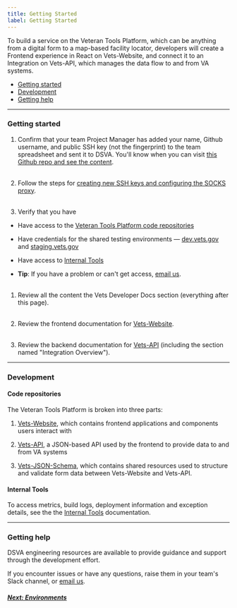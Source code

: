 ```yaml
---
title: Getting Started
label: Getting Started
---
```



To build a service on the Veteran Tools Platform, which can be anything from a digital form to a map-based facility locator, developers will create a Frontend experience in React on Vets-Website, and connect it to an Integration on Vets-API, which manages the data flow to and from VA systems.

* [Getting started](#getting-started)
* [Development](#development)
* [Getting help](#getting-help)

<hr>

### Getting started

1. Confirm that your team Project Manager has added your name, Github username, and public SSH key (not the fingerprint) to the team spreadsheet and sent it to DSVA. You'll know when you can visit [this Github repo and see the content](https://github.com/department-of-veterans-affairs/vets.gov-team).
<br/><br/>

1. Follow the steps for <a title="go to create ssh keys" href="https://department-of-veterans-affairs.github.io/va-digital-services-platform-docs/docs/vets-developer-docs/internal-tools-access.html#requirements">creating new SSH keys and configuring the SOCKS proxy</a>.
<br/><br/>

1. Verify that you have

  * Have access to the [Veteran Tools Platform code repositories](#code-repositories)

  * Have credentials for the shared testing environments &mdash;  <a title="go to dev.vets.gov" href="https://dev.vets.gov" target="_blank">dev.vets.gov</a> and <a title="go to staging.vets.gov" href="https://staging.vets.gov" target="_blank">staging.vets.gov</a>

  * Have access to [Internal Tools](./internal-tools-access)

  * **Tip**: If you have a problem or can't get access, [email us](mailto:elizabeth.hunt@va.gov).
<br/><br/>

1. Review all the content the Vets Developer Docs section (everything after this page).
<br/><br/>

1. Review the frontend documentation for <a title="Go to Vets-Website readme" href="./vets-website/vets-website-readme" target="_blank">Vets-Website</a>.
<br/><br/>

1. Review the backend documentation for <a title="Go to Vets-API readme" href="./vets-api/vets-api-readme" target="_blank">Vets-API</a> (including the section named "Integration Overview").

<hr>

### Development

#### Code repositories

The Veteran Tools Platform is broken into three parts:

1. <a title="Go to Vets-Website" href="https://github.com/department-of-veterans-affairs/vets-website" target="_blank">Vets-Website</a>, which contains frontend applications and components users interact with

2. <a title="Go to Vets-API" href="https://github.com/department-of-veterans-affairs/vets-api" target="_blank">Vets-API</a>, a JSON-based API used by the frontend to provide data to and from VA systems

3. <a title="Go to Vets-JSON-Schema" href="https://github.com/department-of-veterans-affairs/vets-json-schema" target="_blank">Vets-JSON-Schema</a>, which contains shared resources used to structure and validate form data between Vets-Website and Vets-API.


#### Internal Tools

To access metrics, build logs, deployment information and exception details, see the the [Internal Tools](./internal-tools-access) documentation.

<hr>

### Getting help

DSVA engineering resources are available to provide guidance and support through the development effort.

If you encounter issues or have any questions, raise them in your team's Slack channel, or [email us](mailto:elizabeth.hunt@va.gov).


<!-- Next Button -->
<a href='./environments'><div class="next-button"><h5 class="next-text">Next: Environments</h5></div></a>
